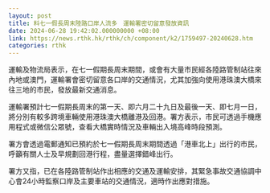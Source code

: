 ```yaml
---
layout: post
title: 料七一假長周末陸路口岸人流多　運輸署密切留意發放資訊
date: 2024-06-28 19:42:02.000000000 +08:00
link: https://news.rthk.hk/rthk/ch/component/k2/1759497-20240628.htm
categories: rthk
---
```


運輸及物流局表示，在七一假期長周末期間，或會有大量市民經各陸路管制站往來內地或澳門，運輸署會密切留意各口岸的交通情況，尤其加強向使用港珠澳大橋來往三地的市民，發放最新交通消息。

運輸署預計七一假期長周末的第一天、即六月二十九日及最後一天、即七月一日，將分別有較多跨境車輛使用港珠澳大橋離港及回港。署方表示，市民可透過手機應用程式或微信公眾號，查看大橋實時情況及車輛出入境高峰時段預測。

署方會透過電郵通知已預約於七一假期長周末期間透過「港車北上」出行的市民，呼籲有關人士及早規劃回港行程，盡量選擇錯峰出行。

署方又指，已在各陸路管制站作出相應的交通及運輸安排，其緊急事故交通協調中心會24小時監察口岸及主要車站的交通情況，適時作出應對措施。
